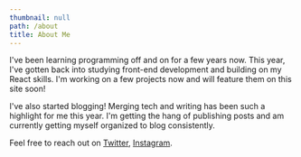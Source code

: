 ```yaml
---
thumbnail: null
path: /about
title: About Me
---
```

I've been learning programming off and on for a few years now. This year, I've gotten back into studying front-end development and building on my React skills. I'm working on a few projects now and will feature them on this site soon!

I've also started blogging! Merging tech and writing has been such a highlight for me this year. I'm getting the hang of publishing posts and am currently getting myself organized to blog consistently.

Feel free to reach out on [Twitter](https://twitter.com/anaveecodes), [Instagram](https://instagram.com/anaveecodes).